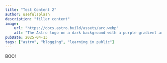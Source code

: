 ```yaml
---
title: "Test Content 2"
author: usefulsplash
description: "filler content"
image:
    url: "https://docs.astro.build/assets/arc.webp"
    alt: "The Astro logo on a dark background with a purple gradient arc."
pubDate: 2025-04-13
tags: ["astro", "blogging", "learning in public"]
---
```

BOO!
